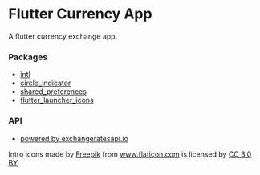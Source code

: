 # Flutter Currency App

A flutter currency exchange app.

### Packages
- [intl](https://pub.dartlang.org/packages/intl)
- [circle_indicator](https://pub.dartlang.org/packages/circle_indicator)
- [shared_preferences](https://pub.dartlang.org/packages/shared_preferences)
- [flutter_launcher_icons](https://pub.dartlang.org/packages/flutter_launcher_icons)


### API
 - [powered by exchangeratesapi.io](https://exchangeratesapi.io/)
 
Intro icons made by <a href="http://www.freepik.com" title="Freepik">Freepik</a> from <a href="https://www.flaticon.com/" title="Flaticon">www.flaticon.com</a> is licensed by <a href="http://creativecommons.org/licenses/by/3.0/" title="Creative Commons BY 3.0" target="_blank">CC 3.0 BY</a>